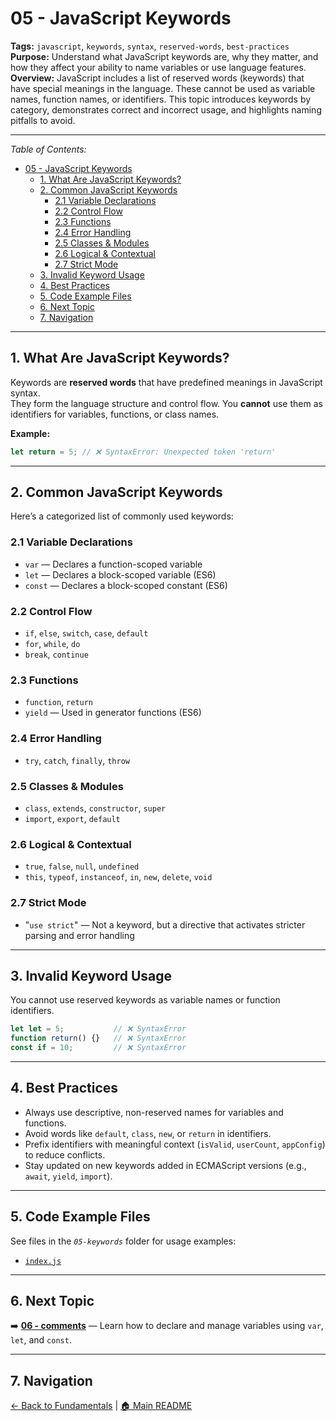 # 05 - JavaScript Keywords

**Tags:** `javascript`, `keywords`, `syntax`, `reserved-words`, `best-practices`  
**Purpose:** Understand what JavaScript keywords are, why they matter, and how they affect your ability to name variables or use language features.  
**Overview:** JavaScript includes a list of reserved words (keywords) that have special meanings in the language. These cannot be used as variable names, function names, or identifiers. This topic introduces keywords by category, demonstrates correct and incorrect usage, and highlights naming pitfalls to avoid.

---

_Table of Contents:_

- [05 - JavaScript Keywords](#05---javascript-keywords)
  - [1. What Are JavaScript Keywords?](#1-what-are-javascript-keywords)
  - [2. Common JavaScript Keywords](#2-common-javascript-keywords)
    - [2.1 Variable Declarations](#21-variable-declarations)
    - [2.2 Control Flow](#22-control-flow)
    - [2.3 Functions](#23-functions)
    - [2.4 Error Handling](#24-error-handling)
    - [2.5 Classes \& Modules](#25-classes--modules)
    - [2.6 Logical \& Contextual](#26-logical--contextual)
    - [2.7 Strict Mode](#27-strict-mode)
  - [3. Invalid Keyword Usage](#3-invalid-keyword-usage)
  - [4. Best Practices](#4-best-practices)
  - [5. Code Example Files](#5-code-example-files)
  - [6. Next Topic](#6-next-topic)
  - [7. Navigation](#7-navigation)

---

## 1. What Are JavaScript Keywords?

Keywords are **reserved words** that have predefined meanings in JavaScript syntax.  
They form the language structure and control flow. You **cannot** use them as identifiers for variables, functions, or class names.

**Example:**

```js
let return = 5; // ❌ SyntaxError: Unexpected token 'return'
```

---

## 2. Common JavaScript Keywords

Here’s a categorized list of commonly used keywords:

### 2.1 Variable Declarations

- `var` — Declares a function-scoped variable
- `let` — Declares a block-scoped variable (ES6)
- `const` — Declares a block-scoped constant (ES6)

### 2.2 Control Flow

- `if`, `else`, `switch`, `case`, `default`
- `for`, `while`, `do`
- `break`, `continue`

### 2.3 Functions

- `function`, `return`
- `yield` — Used in generator functions (ES6)

### 2.4 Error Handling

- `try`, `catch`, `finally`, `throw`

### 2.5 Classes & Modules

- `class`, `extends`, `constructor`, `super`
- `import`, `export`, `default`

### 2.6 Logical & Contextual

- `true`, `false`, `null`, `undefined`
- `this`, `typeof`, `instanceof`, `in`, `new`, `delete`, `void`

### 2.7 Strict Mode

- "`use strict`" — Not a keyword, but a directive that activates stricter parsing and error handling

---

## 3. Invalid Keyword Usage

You cannot use reserved keywords as variable names or function identifiers.

```js
let let = 5;           // ❌ SyntaxError
function return() {}   // ❌ SyntaxError
const if = 10;         // ❌ SyntaxError
```

---

## 4. Best Practices

- Always use descriptive, non-reserved names for variables and functions.  
- Avoid words like `default`, `class`, `new`, or `return` in identifiers.  
- Prefix identifiers with meaningful context (`isValid`, `userCount`, `appConfig`) to reduce conflicts.  
- Stay updated on new keywords added in ECMAScript versions (e.g., `await`, `yield`, `import`).

---

## 5. Code Example Files

See files in the _`05-keywords`_ folder for usage examples:

- [`index.js`](index.js)

---

## 6. Next Topic

➡️ **[06 - comments](../06-comments/README.md)** — Learn how to declare and manage variables using `var`, `let`, and `const`.

---

## 7. Navigation

[← Back to Fundamentals](../README.md) | [🏠 Main README](../../README.md)
